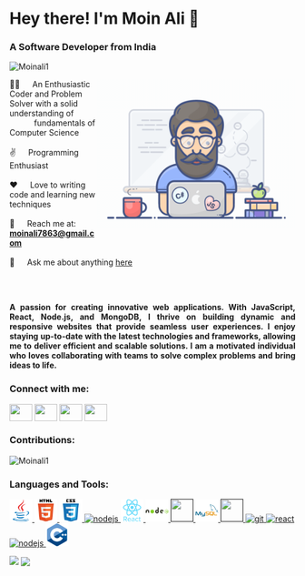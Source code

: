 <h1 align="left">Hey there! I'm Moin Ali 👋</h1>
<h3 align="left"> A Software Developer from India</h3>

<p align="left"> <img src="https://komarev.com/ghpvc/?username=Moinali1&label=Profile%20views&color=0e75b6&style=flat" alt="Moinali1" /> </p>

<p>
 <img align="right" width="350" src="/assets/programmer.gif" alt="Coding gif" />
   
 👨‍💻 &emsp; An Enthusiastic Coder and Problem Solver with a solid understanding of &nbsp;&nbsp;&nbsp;&nbsp;&nbsp;&nbsp;&nbsp;&nbsp;&nbsp;&nbsp;&nbsp;fundamentals of Computer Science <br/><br/>
 ✌️ &emsp; Programming Enthusiast<br/><br/>
 ❤️ &emsp; Love to writing code and learning new techniques<br/><br/>
 📧 &emsp; Reach me at: **moinali7863@gmail.com**<br/><br/>
 💬 &emsp; Ask me about anything [here](https://github.com/Moinali1/Moinali1/issues)

</br>
</br>

<p style="text-align: justify;"><b>A passion for creating innovative web applications. With JavaScript, React, Node.js, and MongoDB, I thrive on building dynamic and responsive websites that provide seamless user experiences. I enjoy staying up-to-date with the latest technologies and frameworks, allowing me to deliver efficient and scalable solutions. I am a motivated individual who loves collaborating with teams to solve complex problems and bring ideas to life.</b></p>

</p>
  
<h3 align="left">Connect with me: </h3>
<p align="left">
<a href="https://www.linkedin.com/in/moin-ali-65a28a222/" target="blank"><img align="center" src="https://raw.githubusercontent.com/rahuldkjain/github-profile-readme-generator/master/src/images/icons/Social/linked-in-alt.svg"  height="30" width="40" /></a>
<a href="https://www.leetcode.com/M01NALI" target="blank"><img align="center" src="https://raw.githubusercontent.com/rahuldkjain/github-profile-readme-generator/master/src/images/icons/Social/leet-code.svg" height="30" width="40" /></a>
<a href="https://auth.geeksforgeeks.org/user/moinoffidwga" target="blank"><img align="center" src="https://raw.githubusercontent.com/rahuldkjain/github-profile-readme-generator/master/src/images/icons/Social/geeks-for-geeks.svg" height="30" width="40" /></a>  
<a href="https://www.hackerrank.com/moinofficial78" target="blank"><img align="center" src="https://raw.githubusercontent.com/rahuldkjain/github-profile-readme-generator/master/src/images/icons/Social/hackerrank.svg" height="30" width="40" /></a>
</p>


<h3 align="left">Contributions:</h3>
<!-- <p><img align="center" src="https://github-readme-streak-stats.herokuapp.com/?user=Moinali1&"/></p> -->
<p><img align="center" src="https://github-readme-streak-stats.herokuapp.com/?user=Moinali1&" alt="Moinali1" /></p>

<h3 align="left">Languages and Tools:</h3>
<p align="left"> 

<a href="https://www.java.org" target="_blank" rel="noreferrer"> <img src="https://raw.githubusercontent.com/devicons/devicon/master/icons/java/java-original.svg" alt="java" width="40" height="40" /> </a>
<a href="https://www.w3.org/html/" target="_blank" rel="noreferrer"> <img src="https://raw.githubusercontent.com/devicons/devicon/master/icons/html5/html5-original-wordmark.svg" alt="html5" width="40" height="40"/> </a> 
<a href="https://www.w3schools.com/css/" target="_blank" rel="noreferrer"> <img src="https://raw.githubusercontent.com/devicons/devicon/master/icons/css3/css3-original-wordmark.svg" alt="css3" width="40" height="40"/> </a> 
<a href="" target="_blank" rel="noreferrer"> <img src="https://user-images.githubusercontent.com/25181517/117447155-6a868a00-af3d-11eb-9cfe-245df15c9f3f.png" alt="nodejs" width="40" height="40"/> </a> 
<a href="https://reactjs.org/" target="_blank" rel="noreferrer"> <img src="https://raw.githubusercontent.com/devicons/devicon/master/icons/react/react-original-wordmark.svg" alt="react" width="40" height="40"/> </a> 
<a href="https://nodejs.org" target="_blank" rel="noreferrer"> <img src="https://raw.githubusercontent.com/devicons/devicon/master/icons/nodejs/nodejs-original-wordmark.svg" alt="nodejs" width="40" height="40"/> </a>
<a href="" target="_blank" rel="noreferrer"> <img src="https://user-images.githubusercontent.com/25181517/182884177-d48a8579-2cd0-447a-b9a6-ffc7cb02560e.png" width="40" height="40"/> </a>
<a href="https://www.mysql.com/" target="_blank" rel="noreferrer"> <img src="https://raw.githubusercontent.com/devicons/devicon/master/icons/mysql/mysql-original-wordmark.svg" alt="mysql" width="40" height="40"/> </a> 
<a href="" target="_blank" rel="noreferrer"> <img src="https://user-images.githubusercontent.com/25181517/192109061-e138ca71-337c-4019-8d42-4792fdaa7128.png" width="40" height="40"/> </a> 
<a href="https://git-scm.com/" target="_blank" rel="noreferrer"> <img src="https://www.vectorlogo.zone/logos/git-scm/git-scm-icon.svg" alt="git" width="40" height="40"/> </a> 
<a href="" target="_blank" rel="noreferrer"> <img src="https://user-images.githubusercontent.com/25181517/192108374-8da61ba1-99ec-41d7-80b8-fb2f7c0a4948.png" alt="react" width="40" height="40"/> </a> 
<a href="https://pugjs.org/api/getting-started.html" target="_blank" rel="noreferrer"> <img src="https://github.com/marwin1991/profile-technology-icons/assets/136815194/85880a3a-e65b-4e4b-a102-6c3f225b9aba" alt="nodejs" width="40" height="40"/> </a> 
<a href="https://www.w3schools.com/cpp/" target="_blank" rel="noreferrer"> <img src="https://raw.githubusercontent.com/devicons/devicon/master/icons/cplusplus/cplusplus-original.svg" alt="cplusplus" width="40" height="40"/> </a>


<p><img align="left" src="https://github-readme-stats.vercel.app/api/top-langs?username=Moinali1&show_icons=true&locale=en&layout=compact" /></p>

<p>&nbsp;<img align="center" src="https://github-readme-stats.vercel.app/api?username=Moinali1&show_icons=true&locale=en" /></p>
